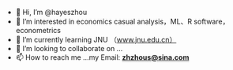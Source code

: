 - 👋 Hi, I’m @hayeszhou
- 👀 I’m interested in economics casual analysis，ML、R software，econometrics
- 🌱 I’m currently learning JNU （www.jnu.edu.cn）
- 💞️ I’m looking to collaborate on ...
- 📫 How to reach me ...my Email: **zhzhous@sina.com**

<!---
hayeszhou/hayeszhou is a ✨ special ✨ repository because its `README.md` (this file) appears on your GitHub profile.
You can click the Preview link to take a look at your changes.
--->
